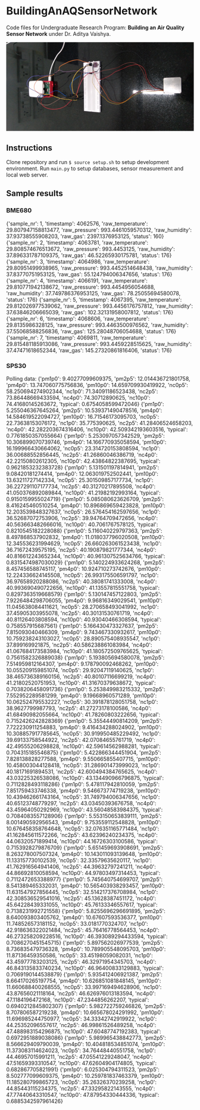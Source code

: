 # BuildingAnAQSensorNetwork
Code files for Undergraduate Research Program: **Building an Air Quality Sensor Network** under Dr. Aditya Vaishya.

![Circuit overview](photo.jpg)

## Instructions

Clone repository and run `$ source setup.sh` to setup development environment. Run `main.py` to setup databases, sensor measurement and local web server.


## Sample results

### BME680
{'sample_nr': 1, 'timestamp': 4062576, 'raw_temperature': 29.807947158813477, 'raw_pressure': 993.4461059570312, 'raw_humidity': 37.93738555908203, 'raw_gas': 2397.1376953125, 'status': 160}
{'sample_nr': 2, 'timestamp': 4063781, 'raw_temperature': 29.808574676513672, 'raw_pressure': 993.4453125, 'raw_humidity': 37.896331787109375, 'raw_gas': 46.52265930175781, 'status': 176}
{'sample_nr': 3, 'timestamp': 4064986, 'raw_temperature': 29.80951499938965, 'raw_pressure': 993.4452514648438, 'raw_humidity': 37.83770751953125, 'raw_gas': 55.124794006347656, 'status': 176}
{'sample_nr': 4, 'timestamp': 4066191, 'raw_temperature': 29.810771942138672, 'raw_pressure': 993.4454956054688, 'raw_humidity': 37.749786376953125, 'raw_gas': 78.25055694580078, 'status': 176}
{'sample_nr': 5, 'timestamp': 4067395, 'raw_temperature': 29.812026977539062, 'raw_pressure': 993.4456176757812, 'raw_humidity': 37.63846206665039, 'raw_gas': 102.32131958007812, 'status': 176}
{'sample_nr': 6, 'timestamp': 4068606, 'raw_temperature': 29.8135986328125, 'raw_pressure': 993.4463500976562, 'raw_humidity': 37.55068588256836, 'raw_gas': 125.28048706054688, 'status': 176}
{'sample_nr': 7, 'timestamp': 4069811, 'raw_temperature': 29.815481185913086, 'raw_pressure': 993.4459228515625, 'raw_humidity': 37.47471618652344, 'raw_gas': 145.27320861816406, 'status': 176}

### SPS30
Polling data: 
{'pm1p0': 9.40277099609375, 'pm2p5': 12.014436721801758, 'pm4p0': 13.747060775756836, 'pm10p0': 14.659709930419922, 'nc0p5': 58.250694274902344, 'nc1p0': 71.34091186523438, 'nc2p5': 73.86448669433594, 'nc4p0': 74.30712890625, 'nc10p0': 74.41680145263672, 'typical': 0.6754058599472046}
{'pm1p0': 5.255046367645264, 'pm2p5': 10.539371490478516, 'pm4p0': 14.584619522094727, 'pm10p0': 16.71546173095703, 'nc0p5': 22.73638153076172, 'nc1p0': 35.775390625, 'nc2p5': 41.28406524658203, 'nc4p0': 42.282203674316406, 'nc10p0': 42.509342193603516, 'typical': 0.7761850357055664}
{'pm1p0': 5.253097057342529, 'pm2p5': 10.306899070739746, 'pm4p0': 14.166770935058594, 'pm10p0': 16.199966430664062, 'nc0p5': 23.314720153808594, 'nc1p0': 36.00688552856445, 'nc2p5': 41.26860046386719, 'nc4p0': 42.22150802612305, 'nc10p0': 42.43864822387695, 'typical': 0.9621853232383728}
{'pm1p0': 5.131501197814941, 'pm2p5': 9.08420181274414, 'pm4p0': 12.063019752502441, 'pm10p0': 13.63211727142334, 'nc0p5': 25.301509857177734, 'nc1p0': 36.227291107177734, 'nc2p5': 40.31270217895508, 'nc4p0': 41.050376892089844, 'nc10p0': 41.21982192993164, 'typical': 0.9150159955024719}
{'pm1p0': 5.085080623626709, 'pm2p5': 8.416245460510254, 'pm4p0': 10.896869659423828, 'pm10p0': 12.203539848327637, 'nc0p5': 26.576454162597656, 'nc1p0': 36.52687072753906, 'nc2p5': 39.94764709472656, 'nc4p0': 40.563663482666016, 'nc10p0': 40.7061767578125, 'typical': 0.8210545182228088}
{'pm1p0': 5.116040229797363, 'pm2p5': 8.497868537902832, 'pm4p0': 11.018037796020508, 'pm10p0': 12.345536231994629, 'nc0p5': 26.660263061523438, 'nc1p0': 36.71672439575195, 'nc2p5': 40.190879821777344, 'nc4p0': 40.816612243652344, 'nc10p0': 40.961307525634766, 'typical': 0.8315474987030029}
{'pm1p0': 5.140224933624268, 'pm2p5': 8.457456588745117, 'pm4p0': 10.924710273742676, 'pm10p0': 12.224336624145508, 'nc0p5': 26.993175506591797, 'nc1p0': 36.97658920288086, 'nc2p5': 40.38081741333008, 'nc4p0': 40.993690490722656, 'nc10p0': 41.13557815551758, 'typical': 0.8297363519668579}
{'pm1p0': 5.130147457122803, 'pm2p5': 7.9226484298706055, 'pm4p0': 9.96816349029541, 'pm10p0': 11.045638084411621, 'nc0p5': 28.270658493041992, 'nc1p0': 37.45905303955078, 'nc2p5': 40.30131530761719, 'nc4p0': 40.81126403808594, 'nc10p0': 40.93040466308594, 'typical': 0.758557915687561}
{'pm1p0': 5.166430473327637, 'pm2p5': 7.815093040466309, 'pm4p0': 9.743467330932617, 'pm10p0': 10.759238243103027, 'nc0p5': 28.890575408935547, 'nc1p0': 37.899169921875, 'nc2p5': 40.586238861083984, 'nc4p0': 41.067684173583984, 'nc10p0': 41.180572509765625, 'typical': 0.7561582326889038}
{'pm1p0': 5.193805694580078, 'pm2p5': 7.514959812164307, 'pm4p0': 9.178790092468262, 'pm10p0': 10.055209159851074, 'nc0p5': 29.92047119140625, 'nc1p0': 38.465736389160156, 'nc2p5': 40.80107116699219, 'nc4p0': 41.21802520751953, 'nc10p0': 41.31670379638672, 'typical': 0.7038206458091736}
{'pm1p0': 5.253849983215332, 'pm2p5': 7.552952289581299, 'pm4p0': 9.19668960571289, 'pm10p0': 10.062524795532227, 'nc0p5': 30.391878128051758, 'nc1p0': 38.9627799987793, 'nc2p5': 41.27273178100586, 'nc4p0': 41.68490982055664, 'nc10p0': 41.78260803222656, 'typical': 0.7152426242828369}
{'pm1p0': 5.35544490814209, 'pm2p5': 7.722230911254883, 'pm4p0': 9.416434288024902, 'pm10p0': 10.308857917785645, 'nc0p5': 30.919950485229492, 'nc1p0': 39.69133758544922, 'nc2p5': 42.07084655761719, 'nc4p0': 42.49555206298828, 'nc10p0': 42.59614562988281, 'typical': 0.704315185546875}
{'pm1p0': 5.422866344451904, 'pm2p5': 7.828138828277588, 'pm4p0': 9.550665855407715, 'pm10p0': 10.458003044128418, 'nc0p5': 31.286901473999023, 'nc1p0': 40.18171691894531, 'nc2p5': 42.600494384765625, 'nc4p0': 43.03225326538086, 'nc10p0': 43.134490966796875, 'typical': 0.7112828493118286}
{'pm1p0': 5.478117942810059, 'pm2p5': 7.851759433746338, 'pm4p0': 9.546673774719238, 'pm10p0': 10.439462661743164, 'nc0p5': 31.749794006347656, 'nc1p0': 40.65123748779297, 'nc2p5': 43.03450393676758, 'nc4p0': 43.45964050292969, 'nc10p0': 43.56048583984375, 'typical': 0.7084083557128906}
{'pm1p0': 5.553150653839111, 'pm2p5': 8.001490592956543, 'pm4p0': 9.753559112548828, 'pm10p0': 10.676458358764648, 'nc0p5': 32.076351165771484, 'nc1p0': 41.162845611572266, 'nc2p5': 43.62396240234375, 'nc4p0': 44.06320571899414, 'nc10p0': 44.16726303100586, 'typical': 0.7153928279876709}
{'pm1p0': 5.651459693908691, 'pm2p5': 8.263278007507324, 'pm4p0': 10.143011093139648, 'pm10p0': 11.133157730102539, 'nc0p5': 32.33579635620117, 'nc1p0': 41.762916564941406, 'nc2p5': 44.39632797241211, 'nc4p0': 44.86692810058594, 'nc10p0': 44.97803497314453, 'typical': 0.7112472653388977}
{'pm1p0': 5.745640754699707, 'pm2p5': 8.541389465332031, 'pm4p0': 10.565403938293457, 'pm10p0': 11.631547927856445, 'nc0p5': 32.514217376708984, 'nc1p0': 42.308536529541016, 'nc2p5': 45.13628387451172, 'nc4p0': 45.64228439331055, 'nc10p0': 45.76133346557617, 'typical': 0.7138231992721558}
{'pm1p0': 5.8255696296691895, 'pm2p5': 8.640093803405762, 'pm4p0': 10.67607593536377, 'pm10p0': 11.748526573181152, 'nc0p5': 33.0181770324707, 'nc1p0': 42.918636322021484, 'nc2p5': 45.76416778564453, 'nc4p0': 46.273258209228516, 'nc10p0': 46.393089294433594, 'typical': 0.7086270451545715}
{'pm1p0': 5.897562026977539, 'pm2p5': 8.736835479736328, 'pm4p0': 10.789905548095703, 'pm10p0': 11.87136459350586, 'nc0p5': 33.45198059082031, 'nc1p0': 43.45977783203125, 'nc2p5': 46.32971954345703, 'nc4p0': 46.843135833740234, 'nc10p0': 46.96400833129883, 'typical': 0.7069190144538879}
{'pm1p0': 5.935412406921387, 'pm2p5': 8.664170265197754, 'pm4p0': 10.626851081848145, 'pm10p0': 11.660688400268555, 'nc0p5': 33.997169494628906, 'nc1p0': 43.87656021118164, 'nc2p5': 46.626976013183594, 'nc4p0': 47.1184196472168, 'nc10p0': 47.2344856262207, 'typical': 0.6940212845802307}
{'pm1p0': 5.982722759246826, 'pm2p5': 8.707806587219238, 'pm4p0': 10.665678024291992, 'pm10p0': 11.696985244750977, 'nc0p5': 34.33342742919922, 'nc1p0': 44.25352096557617, 'nc2p5': 46.99861526489258, 'nc4p0': 47.488983154296875, 'nc10p0': 47.60487747192383, 'typical': 0.6972951889038086}
{'pm1p0': 5.989965438842773, 'pm2p5': 8.566629409790039, 'pm4p0': 10.404818534851074, 'pm10p0': 11.373083114624023, 'nc0p5': 34.76448440551758, 'nc1p0': 44.46957015991211, 'nc2p5': 47.05541229248047, 'nc4p0': 47.51659393310547, 'nc10p0': 47.62604904174805, 'typical': 0.682867705821991}
{'pm1p0': 6.025304794311523, 'pm2p5': 8.502777099609375, 'pm4p0': 10.259781837463379, 'pm10p0': 11.185280799865723, 'nc0p5': 35.26326370239258, 'nc1p0': 44.85443115234375, 'nc2p5': 47.33295822143555, 'nc4p0': 47.77440643310547, 'nc10p0': 47.87954330444336, 'typical': 0.6885342597961426}